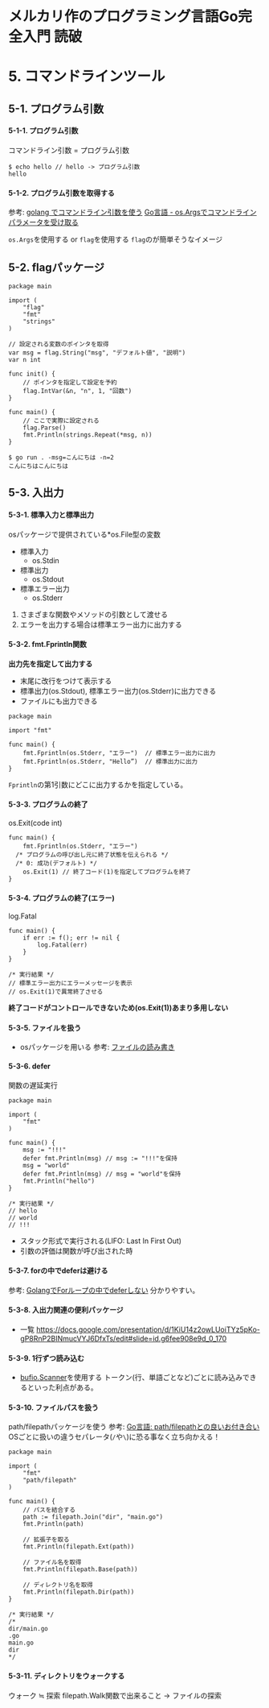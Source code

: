 # メルカリ作のプログラミング言語Go完全入門 読破
# 5. コマンドラインツール
## 5-1. プログラム引数
#### 5-1-1. プログラム引数
コマンドライン引数 = プログラム引数
```shell:
$ echo hello // hello -> プログラム引数
hello
```

#### 5-1-2. プログラム引数を取得する
参考:
[golang でコマンドライン引数を使う](https://qiita.com/nakaryooo/items/2d0befa2c1cf347800c3)
[Go言語 - os.Argsでコマンドラインパラメータを受け取る](https://blog.y-yuki.net/entry/2017/04/30/000000)

`os.Args`を使用する or `flag`を使用する
`flag`のが簡単そうなイメージ

## 5-2. flagパッケージ
```go:
package main

import (
	"flag"
	"fmt"
	"strings"
)

// 設定される変数のポインタを取得
var msg = flag.String("msg", "デフォルト値", "説明")
var n int

func init() {
	// ポインタを指定して設定を予約
	flag.IntVar(&n, "n", 1, "回数")
}

func main() {
	// ここで実際に設定される
	flag.Parse()
	fmt.Println(strings.Repeat(*msg, n))
}
```

```shell:
$ go run . -msg=こんにちは -n=2
こんにちはこんにちは
```

## 5-3. 入出力
#### 5-3-1. 標準入力と標準出力
osパッケージで提供されている*os.File型の変数
- 標準入力
  - os.Stdin
- 標準出力
  - os.Stdout
- 標準エラー出力
  - os.Stderr
1. さまざまな関数やメソッドの引数として渡せる
2. エラーを出力する場合は標準エラー出力に出力する

#### 5-3-2. fmt.Fprintln関数
**出力先を指定して出力する**
- 末尾に改行をつけて表示する
- 標準出力(os.Stdout), 標準エラー出力(os.Stderr)に出力できる
- ファイルにも出力できる
```go:
package main

import "fmt"

func main() {
	fmt.Fprintln(os.Stderr, "エラー")  // 標準エラー出力に出力
	fmt.Fprintln(os.Stderr, "Hello”)  // 標準出力に出力
}
```
`Fprintln`の第1引数にどこに出力するかを指定している。

#### 5-3-3. プログラムの終了
os.Exit(code int)
```go:
func main() {
	fmt.Fprintln(os.Stderr, "エラー")
  /* プログラムの呼び出し元に終了状態を伝えられる */
  /* 0: 成功(デフォルト) */
	os.Exit(1) // 終了コード(1)を指定してプログラムを終了
}
```

#### 5-3-4. プログラムの終了(エラー)
log.Fatal
```go:
func main() {
	if err := f(); err != nil {
		log.Fatal(err)
	}
}

/* 実行結果 */
// 標準エラー出力にエラーメッセージを表示
// os.Exit(1)で異常終了させる
```
**終了コードがコントロールできないため(os.Exit(1))あまり多用しない**

#### 5-3-5. ファイルを扱う
- osパッケージを用いる
参考: [ファイルの読み書き](https://zenn.dev/hsaki/books/golang-io-package/viewer/file)

#### 5-3-6. defer
関数の遅延実行
```go:
package main

import (
	"fmt"
)

func main() {
	msg := "!!!"
	defer fmt.Println(msg) // msg := "!!!"を保持
	msg = "world"
	defer fmt.Println(msg) // msg = "world"を保持
	fmt.Println("hello")
}

/* 実行結果 */
// hello
// world
// !!!
```
- スタック形式で実行される(LIFO: Last In First Out)
- 引数の評価は関数が呼び出された時

#### 5-3-7. forの中でdeferは避ける
参考: [GolangでForループの中でdeferしない](https://kamatama41.hatenablog.com/entry/2019/05/31/173346)
分かりやすい。

#### 5-3-8. 入出力関連の便利パッケージ
- 一覧
https://docs.google.com/presentation/d/1KiU14z2owLUoiTYz5pKo-gP8RnP2BINmucVYJ6DfxTs/edit#slide=id.g6fee908e9d_0_170

#### 5-3-9. 1行ずつ読み込む
- [bufio.Scanner](https://zenn.dev/hsaki/books/golang-io-package/viewer/bufio#bufio.scanner:~:text=%E3%82%8F%E3%81%8B%E3%82%8B%E7%B5%90%E6%9E%9C%E3%81%A7%E3%81%99%E3%80%82-,bufio.Scanner,-bufio%E3%83%91%E3%83%83%E3%82%B1%E3%83%BC%E3%82%B8%E3%81%AB)を使用する
トークン(行、単語ごとなど)ごとに読み込みできるといった利点がある。

#### 5-3-10. ファイルパスを扱う
path/filepathパッケージを使う
参考: [Go言語: path/filepathとの良いお付き合い](https://zenn.dev/foxtail88/books/a5e3c432340c28)
OSごとに扱いの違うセパレータ(`/`や`\`)に恐る事なく立ち向かえる！
```go:
package main

import (
	"fmt"
	"path/filepath"
)

func main() {
	// パスを結合する
	path := filepath.Join("dir", "main.go")
	fmt.Println(path)

	// 拡張子を取る
	fmt.Println(filepath.Ext(path))

	// ファイル名を取得
	fmt.Println(filepath.Base(path))

	// ディレクトリ名を取得
	fmt.Println(filepath.Dir(path))
}

/* 実行結果 */
/*
dir/main.go
.go
main.go
dir
*/
```

#### 5-3-11. ディレクトリをウォークする
ウォーク ≒ 探索
filepath.Walk関数で出来ること -> ファイルの探索
